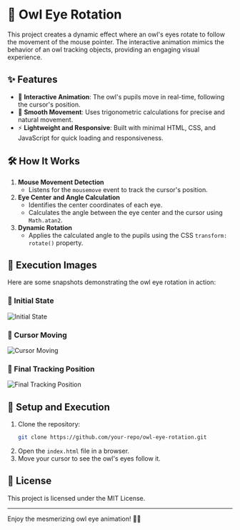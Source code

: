 # 🦉 Owl Eye Rotation

This project creates a dynamic effect where an owl's eyes rotate to follow the movement of the mouse pointer. The interactive animation mimics the behavior of an owl tracking objects, providing an engaging visual experience.

## ✨ Features
- 🎯 **Interactive Animation**: The owl's pupils move in real-time, following the cursor's position.
- 🎨 **Smooth Movement**: Uses trigonometric calculations for precise and natural movement.
- ⚡ **Lightweight and Responsive**: Built with minimal HTML, CSS, and JavaScript for quick loading and responsiveness.

## 🛠️ How It Works
1. **Mouse Movement Detection**
   - Listens for the `mousemove` event to track the cursor's position.
2. **Eye Center and Angle Calculation**
   - Identifies the center coordinates of each eye.
   - Calculates the angle between the eye center and the cursor using `Math.atan2`.
3. **Dynamic Rotation**
   - Applies the calculated angle to the pupils using the CSS `transform: rotate()` property.

## 📸 Execution Images
Here are some snapshots demonstrating the owl eye rotation in action:

### 🔹 Initial State
![Initial State](images/initial_state.png)

### 🔹 Cursor Moving
![Cursor Moving](images/cursor_moving.png)

### 🔹 Final Tracking Position
![Final Tracking Position](images/final_tracking.png)

## 📌 Setup and Execution
1. Clone the repository:
   ```sh
   git clone https://github.com/your-repo/owl-eye-rotation.git
   ```
2. Open the `index.html` file in a browser.
3. Move your cursor to see the owl's eyes follow it.

## 📜 License
This project is licensed under the MIT License.

---

Enjoy the mesmerizing owl eye animation! 🦉✨

